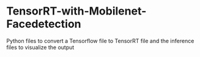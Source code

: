 # TensorRT-with-Mobilenet-Facedetection
Python files to convert a Tensorflow file to TensorRT file and the inference files to visualize the output
